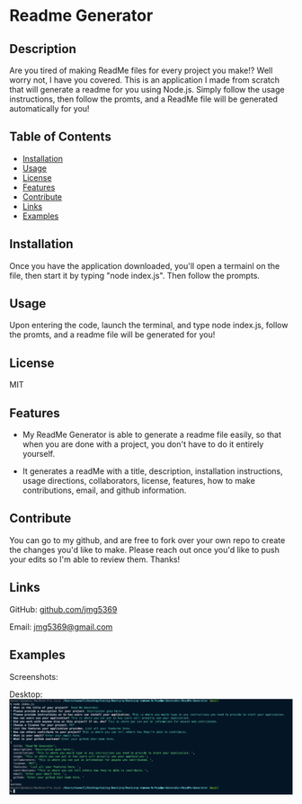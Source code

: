 
# Readme Generator 

## Description

Are you tired of making ReadMe files for every project you make!? Well worry not, I have you covered. This is an application I made from scratch that will generate a readme for you using Node.js. Simply follow the usage instructions, then follow the promts, and a ReadMe file will be generated automatically for you! 

## Table of Contents

- [Installation](#installation)
- [Usage](#usage)
- [License](#license)
- [Features](#features)
- [Contribute](#contribute)
- [Links](#links)
- [Examples](#examples)

## Installation

Once you have the application downloaded, you'll open a termainl on the file, then start it by typing "node index.js". Then follow the prompts. 

## Usage

Upon entering the code, launch the terminal, and type node index.js, follow the promts, and a readme file will be generated for you! 


## License

MIT

## Features

- My ReadMe Generator is able to generate a readme file easily, so that when you are done with a project, you don't have to do it entirely yourself. 

- It generates a readMe with a title, description, installation instructions, usage directions, collaborators, license, features, how to make contributions, email, and github information. 


## Contribute

You can go to my github, and are free to fork over your own repo to create the changes you'd like to make. Please reach out once you'd like to push your edits so I'm able to review them. Thanks!

## Links

GitHub: [github.com/jmg5369](https://github.com/jmg5369/ReadMe-Generator)

Email: [jmg5369@gmail.com](mailto:jmg5369@gmail.com)

## Examples

Screenshots:

Desktop:
![Desktop view of application](./Assets/Screen%20Shot%202022-08-29%20at%2010.51.08%20AM.png)


